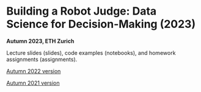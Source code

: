 # Building a Robot Judge: Data Science for Decision-Making (2023)
**Autumn 2023, ETH Zurich**

Lecture slides (slides), code examples (notebooks), and homework assignments (assignments).

[Autumn 2022 version](https://github.com/elliottash/robot_judge_2022)

[Autumn 2021 version](https://github.com/elliottash/robot_judge_2021)
